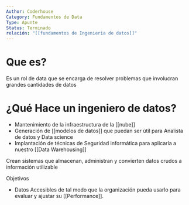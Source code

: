 ```yaml
---
Author: Coderhouse
Category: Fundamentos de Data
Type: Apunte
Status: Terminado
relación: "[[fundamentos de Ingenieria de datos]]"
---
```

# Que es?

Es un rol de data que se encarga de resolver problemas que involucran grandes cantidades de datos

# ¿Qué Hace un ingeniero de datos?

- Mantenimiento de la infraestructura de la [[nube]]
- Generación de [[modelos de datos]] que puedan ser útil para Analista de datos y Data science
- Implantación de técnicas de Seguridad informática para aplicarla a nuestro [[Data Warehousing]]

Crean sistemas que almacenan, administran y convierten datos crudos a información utilizable 

Objetivos
- Datos Accesibles  de tal modo que la organización pueda usarlo para evaluar y ajustar su [[Performance]].



